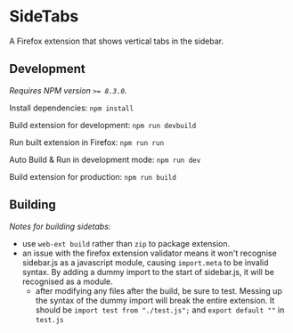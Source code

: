 # SideTabs

A Firefox extension that shows vertical tabs in the sidebar.

## Development

_Requires NPM version `>= 8.3.0`._

Install dependencies: `npm install`

Build extension for development: `npm run devbuild`

Run built extension in Firefox: `npm run run`

Auto Build & Run in development mode: `npm run dev`

Build extension for production: `npm run build`

## Building

_Notes for building sidetabs:_

- use `web-ext build` rather than `zip` to package extension.
- an issue with the firefox extension validator means it won't recognise sidebar.js as a javascript module, causing `import.meta` to be invalid syntax. By adding a dummy import to the start of sidebar.js, it will be recognised as a module.
  - after modifying any files after the build, be sure to test. Messing up the syntax of the dummy import will break the entire extension. It should be `import test from "./test.js";` and `export default ""` in `test.js`
